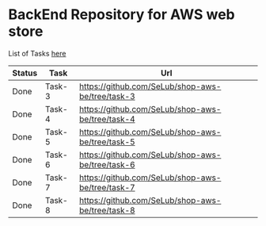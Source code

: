 # BackEnd Repository for AWS web store

List of Tasks [here](https://github.com/EPAM-JS-Competency-center/cloud-development-course-initial)


Status | Task | Url
-----|-----|--------
Done | Task-3 | https://github.com/SeLub/shop-aws-be/tree/task-3
Done | Task-4 | https://github.com/SeLub/shop-aws-be/tree/task-4
Done | Task-5 | https://github.com/SeLub/shop-aws-be/tree/task-5
Done | Task-6 | https://github.com/SeLub/shop-aws-be/tree/task-6
Done | Task-7 | https://github.com/SeLub/shop-aws-be/tree/task-7
Done | Task-8 | https://github.com/SeLub/shop-aws-be/tree/task-8
